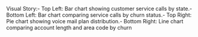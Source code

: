  Visual Story:- Top Left: Bar chart showing customer service calls by state.- Bottom Left: Bar chart comparing service calls by churn status.- Top Right: Pie chart showing voice mail plan distribution.- Bottom Right: Line chart comparing account length and area code by churn
